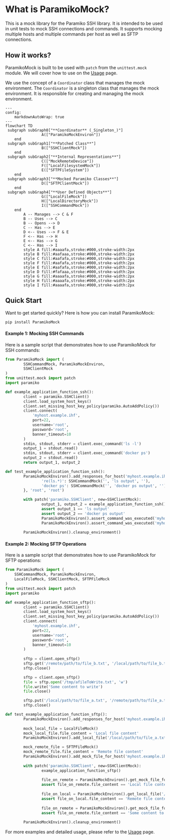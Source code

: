 # What is ParamikoMock?

This is a mock library for the Paramiko SSH library. It is intended to be used in unit tests to mock SSH connections and commands.
It supports mocking multiple hosts and multiple commands per host as well as SFTP connections.

## How it works?

ParamikoMock is built to be used with `patch` from the `unittest.mock` module. 
We will cover how to use on the [Usage](usage.md) page.

We use the concept of a `Coordinator` class that manages the mock environment. 
The `Coordinator` is a singleton class that manages the mock environment. It is responsible for creating and managing the mock environment.

```mermaid
---
config:
    markdownAutoWrap: true
---
flowchart TD
 subgraph subGraph0["**Coordinator** (_Singleton_)"]
                A(["ParamikoMockEnviron"])
    end
 subgraph subGraph1["**Patched Class**"]
                B(["SSHClientMock"])
    end
 subgraph subGraph2["**Internal Representations**"]
                C(["MockRemoteDevice"])
                F(["LocalFilesystemMock"])
                E(["SFTPFileSystem"])
    end
 subgraph subGraph3["**Mocked Paramiko Classes**"]
                D(["SFTPClientMock"])
    end
 subgraph subGraph4["**User Defined Objects**"]
                G(["LocalFileMock"])
                H(["LocalDirectoryMock"])
                I(["SSHCommandMock"])
    end
        A -- Manages --> C & F
        B -- Uses --> C
        B -- Opens --> D
        C -- Has --> E
        D <-- Uses --> F & E
        F <-- Has --> H
        E <-- Has --> G
        C <-- Has --> I
        style A fill:#aaaafa,stroke:#000,stroke-width:2px
        style B fill:#aafaaa,stroke:#000,stroke-width:2px
        style C fill:#aafafa,stroke:#000,stroke-width:2px
        style F fill:#aafafa,stroke:#000,stroke-width:2px
        style E fill:#aafafa,stroke:#000,stroke-width:2px
        style D fill:#fafaaa,stroke:#000,stroke-width:2px
        style G fill:#aaaafa,stroke:#000,stroke-width:2px
        style H fill:#aaaafa,stroke:#000,stroke-width:2px
        style I fill:#aaaafa,stroke:#000,stroke-width:2px
```
## Quick Start

Want to get started quickly? Here is how you can install ParamikoMock:

```bash
pip install ParamikoMock
```

#### Example 1: Mocking SSH Commands

Here is a sample script that demonstrates how to use ParamikoMock for SSH commands:

```python
from ParamikoMock import (
        SSHCommandMock, ParamikoMockEnviron,
        SSHClientMock
)
from unittest.mock import patch
import paramiko

def example_application_function_ssh():
        client = paramiko.SSHClient()
        client.load_system_host_keys()
        client.set_missing_host_key_policy(paramiko.AutoAddPolicy())
        client.connect(
            'myhost.example.ihf', 
            port=22, 
            username='root', 
            password='root', 
            banner_timeout=10
        )
        stdin, stdout, stderr = client.exec_command('ls -l')
        output_1 = stdout.read()
        stdin, stdout, stderr = client.exec_command('docker ps')
        output_2 = stdout.read()
        return output_1, output_2

def test_example_application_function_ssh():
        ParamikoMockEnviron().add_responses_for_host('myhost.example.ihf', 22, {
                're(ls.*)': SSHCommandMock('', 'ls output', ''),
                'docker ps': SSHCommandMock('', 'docker ps output', ''),
        }, 'root', 'root')

        with patch('paramiko.SSHClient', new=SSHClientMock):
                output_1, output_2 = example_application_function_ssh()
                assert output_1 == 'ls output'
                assert output_2 == 'docker ps output'
                ParamikoMockEnviron().assert_command_was_executed('myhost.example.ihf', 22, 'ls -l')
                ParamikoMockEnviron().assert_command_was_executed('myhost.example.ihf', 22, 'docker ps')
        
        ParamikoMockEnviron().cleanup_environment()
```

#### Example 2: Mocking SFTP Operations

Here is a sample script that demonstrates how to use ParamikoMock for SFTP operations:

```python
from ParamikoMock import (
    SSHCommandMock, ParamikoMockEnviron,
    LocalFileMock, SSHClientMock, SFTPFileMock
)
from unittest.mock import patch
import paramiko

def example_application_function_sftp():
        client = paramiko.SSHClient()
        client.load_system_host_keys()
        client.set_missing_host_key_policy(paramiko.AutoAddPolicy())
        client.connect(
            'myhost.example.ihf', 
            port=22, 
            username='root', 
            password='root', 
            banner_timeout=10
        )
        
        sftp = client.open_sftp()
        sftp.get('/remote/path/to/file_b.txt', '/local/path/to/file_b.txt')
        sftp.close()

        sftp = client.open_sftp()
        file = sftp.open('/tmp/afileToWrite.txt', 'w')
        file.write('Some content to write')
        file.close()

        sftp.put('/local/path/to/file_a.txt', '/remote/path/to/file_a.txt')
        sftp.close()

def test_example_application_function_sftp():
        ParamikoMockEnviron().add_responses_for_host('myhost.example.ihf', 22, {}, 'root', 'root')
        
        mock_local_file = LocalFileMock()
        mock_local_file.file_content = 'Local file content'
        ParamikoMockEnviron().add_local_file('/local/path/to/file_a.txt', mock_local_file)

        mock_remote_file = SFTPFileMock()
        mock_remote_file.file_content = 'Remote file content'
        ParamikoMockEnviron().add_mock_file_for_host('myhost.example.ihf', 22, '/remote/path/to/file_b.txt', mock_remote_file)
        
        with patch('paramiko.SSHClient', new=SSHClientMock):
                example_application_function_sftp()
                
                file_on_remote = ParamikoMockEnviron().get_mock_file_for_host('myhost.example.ihf', 22, '/remote/path/to/file_a.txt')
                assert file_on_remote.file_content == 'Local file content'
                
                file_on_local = ParamikoMockEnviron().get_local_file('/local/path/to/file_b.txt')
                assert file_on_local.file_content == 'Remote file content'
                
                file_on_remote = ParamikoMockEnviron().get_mock_file_for_host('myhost.example.ihf', 22, '/tmp/afileToWrite.txt')
                assert file_on_remote.file_content == 'Some content to write'
        
        ParamikoMockEnviron().cleanup_environment()
```

For more examples and detailed usage, please refer to the [Usage](usage) page.